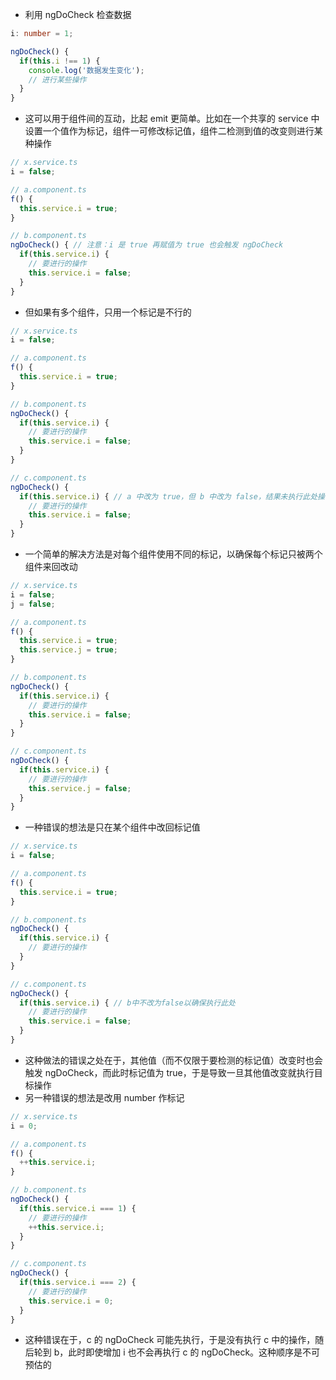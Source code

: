 * 利用 ngDoCheck 检查数据

```ts
i: number = 1;

ngDoCheck() {
  if(this.i !== 1) {
    console.log('数据发生变化');
    // 进行某些操作
  }
}
```

* 这可以用于组件间的互动，比起 emit 更简单。比如在一个共享的 service 中设置一个值作为标记，组件一可修改标记值，组件二检测到值的改变则进行某种操作

```ts
// x.service.ts
i = false;

// a.component.ts
f() {
  this.service.i = true;
}

// b.component.ts
ngDoCheck() { // 注意：i 是 true 再赋值为 true 也会触发 ngDoCheck
  if(this.service.i) {
    // 要进行的操作
    this.service.i = false;
  }
}
```

* 但如果有多个组件，只用一个标记是不行的

```ts
// x.service.ts
i = false;

// a.component.ts
f() {
  this.service.i = true;
}

// b.component.ts
ngDoCheck() {
  if(this.service.i) {
    // 要进行的操作
    this.service.i = false;
  }
}

// c.component.ts
ngDoCheck() {
  if(this.service.i) { // a 中改为 true，但 b 中改为 false，结果未执行此处操作
    // 要进行的操作
    this.service.i = false;
  }
}
```

* 一个简单的解决方法是对每个组件使用不同的标记，以确保每个标记只被两个组件来回改动

```ts
// x.service.ts
i = false;
j = false;

// a.component.ts
f() {
  this.service.i = true;
  this.service.j = true;
}

// b.component.ts
ngDoCheck() {
  if(this.service.i) {
    // 要进行的操作
    this.service.i = false;
  }
}

// c.component.ts
ngDoCheck() {
  if(this.service.i) {
    // 要进行的操作
    this.service.j = false;
  }
}
```

* 一种错误的想法是只在某个组件中改回标记值

```ts
// x.service.ts
i = false;

// a.component.ts
f() {
  this.service.i = true;
}

// b.component.ts
ngDoCheck() {
  if(this.service.i) {
    // 要进行的操作
  }
}

// c.component.ts
ngDoCheck() {
  if(this.service.i) { // b中不改为false以确保执行此处
    // 要进行的操作
    this.service.i = false;
  }
}
```

* 这种做法的错误之处在于，其他值（而不仅限于要检测的标记值）改变时也会触发 ngDoCheck，而此时标记值为 true，于是导致一旦其他值改变就执行目标操作
* 另一种错误的想法是改用 number 作标记

```ts
// x.service.ts
i = 0;

// a.component.ts
f() {
  ++this.service.i;
}

// b.component.ts
ngDoCheck() {
  if(this.service.i === 1) {
    // 要进行的操作
    ++this.service.i;
  }
}

// c.component.ts
ngDoCheck() {
  if(this.service.i === 2) {
    // 要进行的操作
    this.service.i = 0;
  }
}
```

* 这种错误在于，c 的 ngDoCheck 可能先执行，于是没有执行 c 中的操作，随后轮到 b，此时即使增加 i 也不会再执行 c 的 ngDoCheck。这种顺序是不可预估的
